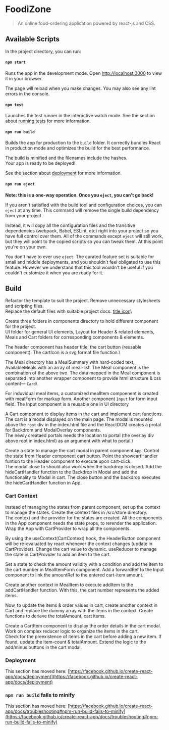 # FoodiZone

> An online food-ordering application powered by react-js and CSS.

## Available Scripts

In the project directory, you can run:

#### `npm start`

Runs the app in the development mode. Open [http://localhost:3000](http://localhost:3000) to view it in your browser.

The page will reload when you make changes.
You may also see any lint errors in the console.

#### `npm test`

Launches the test runner in the interactive watch mode.
See the section about [running tests](https://facebook.github.io/create-react-app/docs/running-tests) for more information.

#### `npm run build`

Builds the app for production to the `build` folder.
It correctly bundles React in production mode and optimizes the build for the best performance.

The build is minified and the filenames include the hashes.\
Your app is ready to be deployed!

See the section about [deployment](https://facebook.github.io/create-react-app/docs/deployment) for more information.

#### `npm run eject`

**Note: this is a one-way operation. Once you `eject`, you can't go back!**

If you aren't satisfied with the build tool and configuration choices, you can `eject` at any time. This command will remove the single build dependency from your project.

Instead, it will copy all the configuration files and the transitive dependencies (webpack, Babel, ESLint, etc) right into your project so you have full control over them. All of the commands except `eject` will still work, but they will point to the copied scripts so you can tweak them. At this point you're on your own.

You don't have to ever use `eject`. The curated feature set is suitable for small and middle deployments, and you shouldn't feel obligated to use this feature. However we understand that this tool wouldn't be useful if you couldn't customize it when you are ready for it.

## Build

Refactor the template to suit the project. Remove unnecessary stylesheets and scripting files.\
Replace the default files with suitable project docs. [title icon](https://www.favicon.cc/?action=icon&file_id=951529)\

Create three folders in components directory to hold different component for the project.\
 UI folder for general UI elements, Layout for Header & related elements, Meals and Cart folders for corresponding components & elements.

The header component has header title, the cart button (reusable component). The cartIcon is a svg format file function.\

The Meal directory has a MealSummary with hard-coded text, AvailableMeals with an array of meal-list. The Meal component is the combination of the above two. The data mapped in the Meal component is separated into another wrapper component to provide html structure & css content— `Card`\

For induvidual meal items, a customized mealItem compoenent is created with mealForm for markup form.
Another component `Input` for form input field. The Input component is a reusable one in UI directory

A Cart component to display items in the cart and implement cart functions. The cart is a modal displayed on the main page. The modal is mounted above the `root` div in the index.html file and the ReactDOM creates a protal for Backdrom and ModalOverlay components.\
The newly creataed portals needs the location to portal (the overlay div above root in index.html) as an argument with what to portal.\

Create a state to manage the cart modal in parent component `App`. Control the state from Header component cart button. Point the showcartHandler funtion to the Header component to execute upon cart-click.\
 The modal close fn should also work when the backdrop is closed. Add the hideCartHandler function to the Backdrop in Modal and add the functionality to Modal in cart. The close button and the backdrop executes the hideCartHandler function in App.

### Cart Context

Instead of managing the states from parent component, set up the context to manage the states. Create the context files in /src/store directory.\
The context and the provider for the states are created. All the components in the App component needs the state props, to rerender the application. Wrap the App with CartProvider to wrap all the components.

By using the useContext(CartContext) hook, the HeaderButton component will be re-evaluated by react whenever the context changes (update in CartProvider). Change the cart value to dynamic.
useReducer to manage the state in CartProvider to add an item to the cart.

Set a state to check the amount validity with a condition and add the item to the cart number in MealItemForm component. Add a forwardRef to the Input component to link the amountRef to the entered cart-item amount.

Create another context in MealItem to execute addItem to the addCartHandler function. With this, the cart number represents the added items.

Now, to update the items & order values in cart, create another context in Cart and replace the dummy array with the items in the context. Create functions to derieve the totalAmount, cart items.

Create a CartItem component to display the order details in the cart modal. Work on complex reducer logic to organize the items in the cart.\
Check for the preexistence of items in the cart before adding a new item. If found, update the item-count & totalAmount. Extend the logic to the add/minus buttons in the cart modal.

### Deployment

This section has moved here: [https://facebook.github.io/create-react-app/docs/deployment](https://facebook.github.io/create-react-app/docs/deployment)

### `npm run build` fails to minify

This section has moved here: [https://facebook.github.io/create-react-app/docs/troubleshooting#npm-run-build-fails-to-minify](https://facebook.github.io/create-react-app/docs/troubleshooting#npm-run-build-fails-to-minify)
